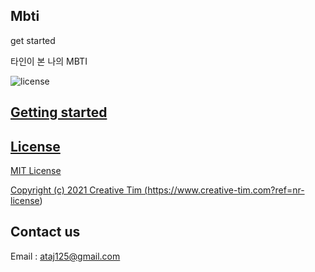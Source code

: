 ## Mbti

get started

타인이 본 나의 MBTI

![license](https://img.shields.io/badge/license-MIT-blue.svg) <a href="https://github.com/creativetimofficial/notus-react/issues?q=is%3Aopen+is%3Aissue" target="_blank">

## Getting started

## License

MIT License

Copyright (c) 2021 Creative Tim (https://www.creative-tim.com?ref=nr-license)

## Contact us

Email : ataj125@gmail.com
